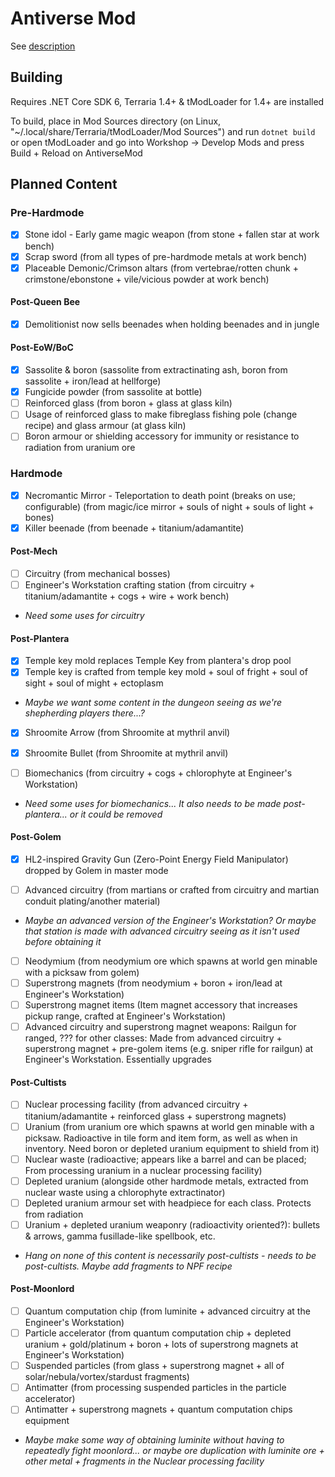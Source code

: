 # Antiverse Mod

See [description](description.txt)

## Building

Requires .NET Core SDK 6, Terraria 1.4+ & tModLoader for 1.4+ are installed

To build, place in Mod Sources directory (on Linux, "~/.local/share/Terraria/tModLoader/Mod Sources") and run `dotnet build` or open tModLoader and go into Workshop -> Develop Mods and press Build + Reload on AntiverseMod

## Planned Content

### Pre-Hardmode

- [X] Stone idol - Early game magic weapon (from stone + fallen star at work bench)
- [X] Scrap sword (from all types of pre-hardmode metals at work bench)
- [X] Placeable Demonic/Crimson altars (from vertebrae/rotten chunk + crimstone/ebonstone + vile/vicious powder at work bench)

#### Post-Queen Bee

- [X] Demolitionist now sells beenades when holding beenades and in jungle

#### Post-EoW/BoC

- [X] Sassolite & boron (sassolite from extractinating ash, boron from sassolite + iron/lead at hellforge)
- [X] Fungicide powder (from sassolite at bottle)
- [ ] Reinforced glass (from boron + glass at glass kiln)
- [ ] Usage of reinforced glass to make fibreglass fishing pole (change recipe) and glass armour (at glass kiln)
- [ ] Boron armour or shielding accessory for immunity or resistance to radiation from uranium ore

### Hardmode

- [X] Necromantic Mirror - Teleportation to death point (breaks on use; configurable) (from magic/ice mirror + souls of night + souls of light + bones)
- [X] Killer beenade (from beenade + titanium/adamantite)

#### Post-Mech

- [ ] Circuitry (from mechanical bosses)
- [ ] Engineer's Workstation crafting station (from circuitry + titanium/adamantite + cogs + wire + work bench)
- *Need some uses for circuitry*

#### Post-Plantera

- [X] Temple key mold replaces Temple Key from plantera's drop pool
- [X] Temple key is crafted from temple key mold + soul of fright + soul of sight + soul of might + ectoplasm
- *Maybe we want some content in the dungeon seeing as we're shepherding players there...?*


- [X] Shroomite Arrow (from Shroomite at mythril anvil)
- [X] Shroomite Bullet (from Shroomite at mythril anvil)


- [ ] Biomechanics (from circuitry + cogs + chlorophyte at Engineer's Workstation)
- *Need some uses for biomechanics... It also needs to be made post-plantera... or it could be removed*

#### Post-Golem

- [X] HL2-inspired Gravity Gun (Zero-Point Energy Field Manipulator) dropped by Golem in master mode


- [ ] Advanced circuitry (from martians or crafted from circuitry and martian conduit plating/another material)
- *Maybe an advanced version of the Engineer's Workstation? Or maybe that station is made with advanced circuitry seeing as it isn't used before obtaining it*


- [ ] Neodymium (from neodymium ore which spawns at world gen minable with a picksaw from golem)
- [ ] Superstrong magnets (from neodymium + boron + iron/lead at Engineer's Workstation)
- [ ] Superstrong magnet items (Item magnet accessory that increases pickup range, crafted at Engineer's Workstation)
- [ ] Advanced circuitry and superstrong magnet weapons: Railgun for ranged, ??? for other classes: Made from advanced circuitry + superstrong magnet + pre-golem items (e.g. sniper rifle for railgun) at Engineer's Workstation. Essentially upgrades

#### Post-Cultists

- [ ] Nuclear processing facility (from advanced circuitry + titanium/adamantite + reinforced glass + superstrong magnets)
- [ ] Uranium (from uranium ore which spawns at world gen minable with a picksaw. Radioactive in tile form and item form, as well as when in inventory. Need boron or depleted uranium equipment to shield from it)
- [ ] Nuclear waste (radioactive; appears like a barrel and can be placed; From processing uranium in a nuclear processing facility)
- [ ] Depleted uranium (alongside other hardmode metals, extracted from nuclear waste using a chlorophyte extractinator)
- [ ] Depleted uranium armour set with headpiece for each class. Protects from radiation
- [ ] Uranium + depleted uranium weaponry (radioactivity oriented?): bullets & arrows, gamma fusillade-like spellbook, etc.
- *Hang on none of this content is necessarily post-cultists - needs to be post-cultists. Maybe add fragments to NPF recipe*

#### Post-Moonlord

- [ ] Quantum computation chip (from luminite + advanced circuitry at the Engineer's Workstation)
- [ ] Particle accelerator (from quantum computation chip + depleted uranium + gold/platinum + boron + lots of superstrong magnets at Engineer's Workstation)
- [ ] Suspended particles (from glass + superstrong magnet + all of solar/nebula/vortex/stardust fragments)
- [ ] Antimatter (from processing suspended particles in the particle accelerator)
- [ ] Antimatter + superstrong magnets + quantum computation chips equipment
- *Maybe make some way of obtaining luminite without having to repeatedly fight moonlord... or maybe ore duplication with luminite ore + other metal + fragments in the Nuclear processing facility*
